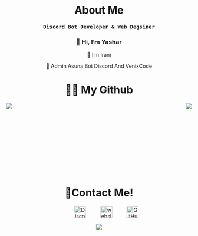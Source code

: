    <h1 align="center">About Me</h1>
<p align="center"><h4 align="center"><samp>Discord Bot Developer & Web Degsiner</samp></h4></p>
   <h3 align="center">👋 Hi, I’m Yashar </h3>
          <p align="center">   👀 I’m Irani</p>
 <p align="center">  🌱 Admin Asuna Bot Discord And VenixCode </p>

<h1 align="front"></h1>
  <h1 align="center">👨‍💻 My Github</h1>
<img align="left" src="https://github-readme-stats.vercel.app/api?username=devsingle&theme=tokyonight&show_icons=true"/>
<img align="right" src="https://github-readme-stats.vercel.app/api/top-langs/?username=devsingle&theme=tokyonight"/>

<br><br><br><br><br><br><br><br><br><br><br>

<h1 align="center">🤝Contact Me!</h1>
<p align="center">
</a>&nbsp;&nbsp;&nbsp;&nbsp;&nbsp;&nbsp;&nbsp;&nbsp;&nbsp;
<a href="https://discord.com/users/1025309732149395477" target="_blank"><img alt="Discord" title="Discord" height="32" width="32" src="https://raw.githubusercontent.com/peterthehan/peterthehan/master/assets/discord.svg"></a>&nbsp;&nbsp;&nbsp;&nbsp;&nbsp;&nbsp;&nbsp;&nbsp;&nbsp;
<a href="https://github.com/magicalXyashar" target="_blank"><img alt="website" title="website" height="32" width="32" src="http://cdn.onlinewebfonts.com/svg/img_190618.png"></a>&nbsp;&nbsp;&nbsp;&nbsp;&nbsp;&nbsp;&nbsp;&nbsp;&nbsp;
<a href="https://github.com/magicalXyashar"><img alt="GitHub" title="GitHub" height="32" width="32" src="https://raw.githubusercontent.com/peterthehan/peterthehan/master/assets/github.svg"></a>
</p>
<p align="center">
<img src="https://discord.c99.nl/widget/theme-2/672846574019280896.png" >
</p>
